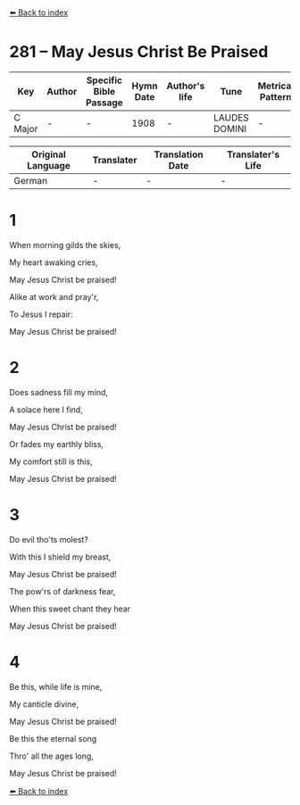 [⬅️ Back to index](../README.md)

# 281 – May Jesus Christ Be Praised

Key | Author   | Specific Bible Passage     |Hymn Date |Author's life |Tune |Metrical Pattern   |Composer/Source
-- | --------- | ---------------------------|----------|--------------|-----|-------------------|-------------  
C Major |- |- |1908 |- |LAUDES DOMINI |- |J. Barnby

Original Language | Translater | Translation Date   | Translater's Life  
----------------- | --------- | --------------------|-------------     
German |- |- |-




# 1

When morning gilds the skies,

My heart awaking cries,

May Jesus Christ be praised!

Alike at work and pray'r,

To Jesus I repair:

May Jesus Christ be praised!



# 2

Does sadness fill my mind,

A solace here I find,

May Jesus Christ be praised!

Or fades my earthly bliss,

My comfort still is this,

May Jesus Christ be praised!



# 3

Do evil tho'ts molest?

With this I shield my breast,

May Jesus Christ be praised!

The pow'rs of darkness fear,

When this sweet chant they hear

May Jesus Christ be praised!



# 4

Be this, while life is mine,

My canticle divine,

May Jesus Christ be praised!

Be this the eternal song

Thro' all the ages long,

May Jesus Christ be praised!

[⬅️ Back to index](../README.md)
